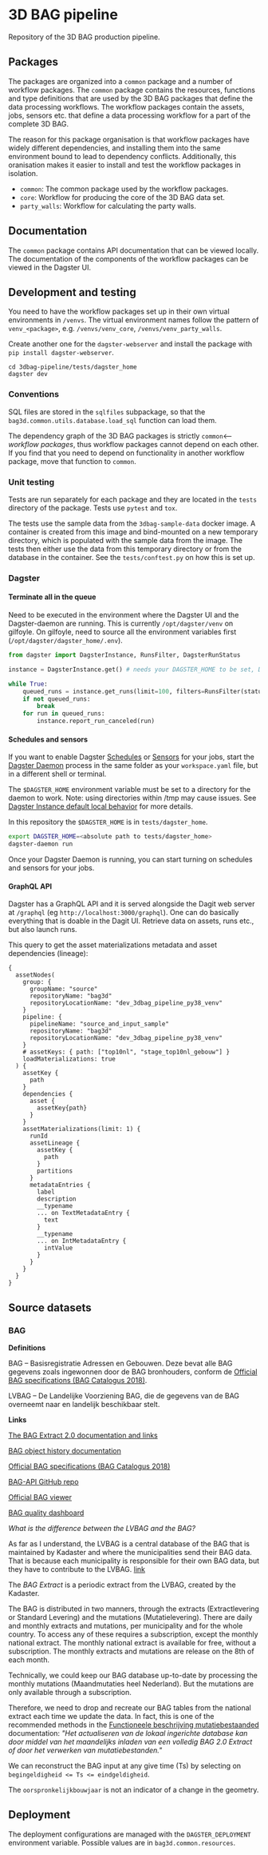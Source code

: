 # 3D BAG pipeline

Repository of the 3D BAG production pipeline.

## Packages

The packages are organized into a `common` package and a number of workflow packages.
The `common` package contains the resources, functions and type definitions that are used by the 3D BAG packages that define the data processing workflows.
The workflow packages contain the assets, jobs, sensors etc. that define a data processing workflow for a part of the complete 3D BAG.

The reason for this package organisation is that workflow packages have widely different dependencies, and installing them into the same environment bound to lead to dependency conflicts.
Additionally, this oranisation makes it easier to install and test the workflow packages in isolation.

- `common`: The common package used by the workflow packages.
- `core`: Workflow for producing the core of the 3D BAG data set.
- `party_walls`: Workflow for calculating the party walls.

## Documentation

The `common` package contains API documentation that can be viewed locally.
The documentation of the components of the workflow packages can be viewed in the Dagster UI.

## Development and testing

You need to have the workflow packages set up in their own virtual environments in `/venvs`.
The virtual environment names follow the pattern of `venv_<package>`, e.g. `/venvs/venv_core`, `/venvs/venv_party_walls`.

Create another one for the `dagster-webserver` and install the package with `pip install dagster-webserver`.

```shell
cd 3dbag-pipeline/tests/dagster_home
dagster dev
```

### Conventions

SQL files are stored in the `sqlfiles` subpackage, so that the `bag3d.common.utils.database.load_sql` function can load them.

The dependency graph of the 3D BAG packages is strictly `common`<--*workflow packages*, thus workflow packages cannot depend on each other.
If you find that you need to depend on functionality in another workflow package, move that function to `common`.

### Unit testing

Tests are run separately for each package and they are located in the `tests` directory of the package.
Tests use `pytest` and `tox`.

The tests use the sample data from the `3dbag-sample-data` docker image.
A container is created from this image and bind-mounted on a new temporary directory, which is populated with the sample data from the image.
The tests then either use the data from this temporary directory or from the database in the container.
See the `tests/conftest.py` on how this is set up.

### Dagster

#### Terminate all in the queue

Need to be executed in the environment where the Dagster UI and the Dagster-daemon are running.
This is currently `/opt/dagster/venv` on gilfoyle.
On gilfoyle, need to source all the environment variables first (`/opt/dagster/dagster_home/.env`).

```python
from dagster import DagsterInstance, RunsFilter, DagsterRunStatus

instance = DagsterInstance.get() # needs your DAGSTER_HOME to be set, DAGSTER_HOME=/opt/dagster/dagster_home on gilfoyle

while True:
    queued_runs = instance.get_runs(limit=100, filters=RunsFilter(statuses=[DagsterRunStatus.QUEUED]))
    if not queued_runs:
        break
    for run in queued_runs:
        instance.report_run_canceled(run)
```

#### Schedules and sensors

If you want to enable Dagster [Schedules](https://docs.dagster.io/concepts/partitions-schedules-sensors/schedules) or [Sensors](https://docs.dagster.io/concepts/partitions-schedules-sensors/sensors) for your jobs, start the [Dagster Daemon](https://docs.dagster.io/deployment/dagster-daemon) process in the same folder as your `workspace.yaml` file, but in a different shell or terminal.

The `$DAGSTER_HOME` environment variable must be set to a directory for the daemon to work. Note: using directories within /tmp may cause issues. See [Dagster Instance default local behavior](https://docs.dagster.io/deployment/dagster-instance#default-local-behavior) for more details.

In this repository the `$DAGSTER_HOME` is in `tests/dagster_home`.

```bash
export DAGSTER_HOME=<absolute path to tests/dagster_home>
dagster-daemon run
```

Once your Dagster Daemon is running, you can start turning on schedules and sensors for your jobs.

#### GraphQL API

Dagster has a GraphQL API and it is served alongside the Dagit web server at `/graphql` (eg `http://localhost:3000/graphql`).
One can do basically everything that is doable in the Dagit UI.
Retrieve data on assets, runs etc., but also launch runs.

This query to get the asset materializations metadata and asset dependencies (lineage):

```
{
  assetNodes(
    group: {
      groupName: "source"
      repositoryName: "bag3d"
      repositoryLocationName: "dev_3dbag_pipeline_py38_venv"
    }
    pipeline: {
      pipelineName: "source_and_input_sample"
      repositoryName: "bag3d"
      repositoryLocationName: "dev_3dbag_pipeline_py38_venv"
    }
    # assetKeys: { path: ["top10nl", "stage_top10nl_gebouw"] }
    loadMaterializations: true
  ) {
    assetKey {
      path
    }
    dependencies {
      asset {
        assetKey{path}
      }
    }
    assetMaterializations(limit: 1) {
      runId
      assetLineage {
        assetKey {
          path
        }
        partitions
      }
      metadataEntries {
        label
        description
        __typename
        ... on TextMetadataEntry {
          text
        }
        __typename
        ... on IntMetadataEntry {
          intValue
        }
      }
    }
  }
}
```

## Source datasets

### BAG

**Definitions**

BAG – Basisregistratie Adressen en Gebouwen. Deze bevat alle BAG gegevens zoals ingewonnen door de BAG bronhouders, conform de [Official BAG specifications (BAG Catalogus 2018)](https://www.geobasisregistraties.nl/documenten/publicatie/2018/03/12/catalogus-2018).

LVBAG – De Landelijke Voorziening BAG, die de gegevens van de BAG overneemt naar en landelijk beschikbaar stelt.

**Links**

[The BAG Extract 2.0 documentation and links](https://www.kadaster.nl/zakelijk/producten/adressen-en-gebouwen/bag-2.0-extract)

[BAG object history documentation](https://www.kadaster.nl/-/specificatie-bag-historiemodel)

[Official BAG specifications (BAG Catalogus 2018)](https://www.geobasisregistraties.nl/documenten/publicatie/2018/03/12/catalogus-2018)

[BAG-API GitHub repo](https://github.com/lvbag/BAG-API)

[Official BAG viewer](https://bagviewer.kadaster.nl/lvbag/bag-viewer/)

[BAG quality dashboard](https://www.kadaster.nl/zakelijk/registraties/basisregistraties/bag/bag-voor-afnemers/bag-kwaliteitsdashboard-voor-afnemers)

*What is the difference between the LVBAG and the BAG?*

As far as I understand, the LVBAG is a central database of the BAG that is maintained by Kadaster and where the municipalities send their BAG data.
That is because each municipality is responsible for their own BAG data, but they have to contribute to the LVBAG. [link](https://www.kadaster.nl/zakelijk/registraties/basisregistraties/bag)

The *BAG Extract* is a periodic extract from the LVBAG, created by the Kadaster.

The BAG is distributed in two manners, through the extracts (Extractlevering or Standard Levering) and the mutations (Mutatielevering).
There are daily and monthly extracts and mutations, per municipality and for the whole country.
To access any of these requires a subscription, except the monthly national extract.
The monthly national extract is available for free, without a subscription.
The monthly extracts and mutations are release on the 8th of each month.

Technically, we could keep our BAG database up-to-date by processing the monthly mutations (Maandmutaties heel Nederland).
But the mutations are only available through a subscription.

Therefore, we need to drop and recreate our BAG tables from the national extract each time we update the data.
In fact, this is one of the recommended methods in the [Functioneele beschrijving mutatiebestaanded](https://www.kadaster.nl/-/functionele-beschrijving-mutatiebestanden) documentation: *"Het actualiseren van de lokaal ingerichte database kan door middel van het maandelijks inladen van een volledig BAG 2.0 Extract of door het verwerken van mutatiebestanden."*

We can reconstruct the BAG input at any give time (Ts) by selecting on `begingeldigheid <= Ts <= eindgeldigheid`.

The `oorspronkelijkbouwjaar` is not an indicator of a change in the geometry.

## Deployment

The deployment configurations are managed with the `DAGSTER_DEPLOYMENT` environment variable.
Possible values are in `bag3d.common.resources`.
